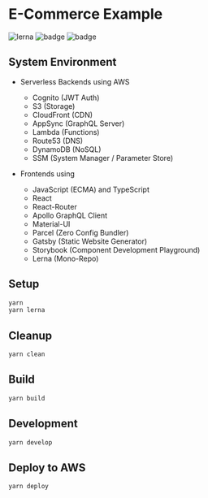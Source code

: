 # E-Commerce Example

![lerna](https://img.shields.io/badge/maintained%20with-lerna-cc00ff.svg)
![badge](https://github.com/mikebild/serverless-aws-cdk-ecommerce/workflows/CICDProd/badge.svg)
![badge](https://github.com/mikebild/serverless-aws-cdk-ecommerce/workflows/CICDBeta/badge.svg)

## System Environment

- Serverless Backends using AWS

  - Cognito (JWT Auth)
  - S3 (Storage)
  - CloudFront (CDN)
  - AppSync (GraphQL Server)
  - Lambda (Functions)
  - Route53 (DNS)
  - DynamoDB (NoSQL)
  - SSM (System Manager / Parameter Store)

- Frontends using
  - JavaScript (ECMA) and TypeScript
  - React
  - React-Router
  - Apollo GraphQL Client
  - Material-UI
  - Parcel (Zero Config Bundler)
  - Gatsby (Static Website Generator)
  - Storybook (Component Development Playground)
  - Lerna (Mono-Repo)

## Setup

```bash
yarn
yarn lerna
```

## Cleanup

```bash
yarn clean
```

## Build

```bash
yarn build
```

## Development

```bash
yarn develop
```

## Deploy to AWS

```bash
yarn deploy
```

